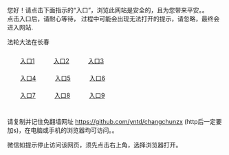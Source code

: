 您好！请点击下面指示的“入口”，浏览此网站是安全的，且为您带来平安。。 <br/>
点击入口后，请耐心等待， 过程中可能会出现无法打开的提示，请忽略，最终会进入网站. </br>

法轮大法在长春<br/>
<div style="padding:10px"><a style="margin:20px" target="_blank" href="https://d4z5u5cojgr3d.cloudfront.net/2Qpsp?pwlwmcmk" id="ccLink1" rel="nofollow">入口1</a> <a target="_blank" style="margin:20px" href="https://d140e73hh11hfo.cloudfront.net/2Qpsp?rkhso" id="ccLink2" rel="nofollow">入口2</a> <a style="margin:20px" target="_blank" href="https://d172u6lqgl7n9j.cloudfront.net/2Qpsp?vidrt" id="ccLink3" rel="nofollow">入口3</a></div>

<div style="padding:10px" ><a style="margin:20px" target="_blank" href="https://d4z5u5cojgr3d.cloudfront.net/2Qpsp?pwlwmcmk" id="ccLink4" rel="nofollow">入口4</a> <a style="margin:20px" href="https://d140e73hh11hfo.cloudfront.net/2Qpsp?rkhso" target="_blank" id="ccLink5" rel="nofollow">入口5</a> <a style="margin:20px" href="https://d172u6lqgl7n9j.cloudfront.net/2Qpsp?vidrt" target="_blank" id="ccLink6" rel="nofollow">入口6</a></div>

<div style="padding:10px"><a style="margin:20px" target="_blank" href="https://d4z5u5cojgr3d.cloudfront.net/2Qpsp?pwlwmcmk" id="ccLink7" rel="nofollow">入口7</a> <a style="margin:20px" href="https://d140e73hh11hfo.cloudfront.net/2Qpsp?rkhso" target="_blank" id="ccLink8" rel="nofollow">入口8</a> <a style="margin:20px" target="_blank" href="https://d172u6lqgl7n9j.cloudfront.net/2Qpsp?vidrt" id="ccLink9" rel="nofollow">入口9</a></div>

<br/>



请复制并记住免翻墙网址 https://github.com/yntd/changchunzx (http后一定要加s)，在电脑或手机的浏览器均可访问。。<br/>

微信如提示停止访问该网页，须先点击右上角，选择浏览器打开。
